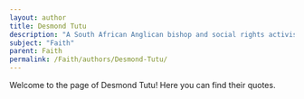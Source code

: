 ```yaml
---
layout: author
title: Desmond Tutu
description: "A South African Anglican bishop and social rights activist who spoke on faith's role in justice and peace, particularly during the apartheid era."
subject: "Faith"
parent: Faith
permalink: /Faith/authors/Desmond-Tutu/
---
```


Welcome to the page of Desmond Tutu! Here you can find their quotes.
